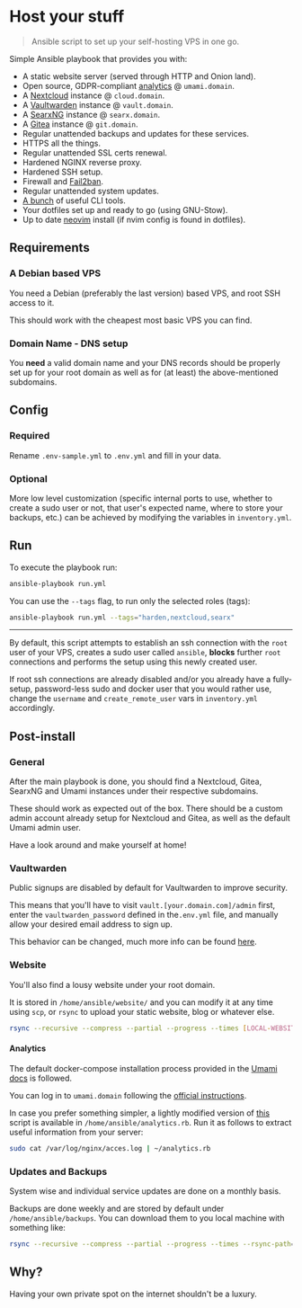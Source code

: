 # Host your stuff

> Ansible script to set up your self-hosting VPS in one go.

Simple Ansible playbook that provides you with:

- A static website server (served through HTTP and Onion land).
- Open source, GDPR-compliant [analytics](https://github.com/umami-software/umami)
@ `umami.domain`.
- A [Nextcloud](https://nextcloud.com/) instance @ `cloud.domain`.
- A [Vaultwarden](https://github.com/dani-garcia/vaultwarden) instance @ `vault.domain`.
- A [SearxNG](https://github.com/searxng/searxng) instance @ `searx.domain`.
- A [Gitea](https://github.com/go-gitea/gitea) instance @ `git.domain`.
- Regular unattended backups and updates for these services.
- HTTPS all the things.
- Regular unattended SSL certs renewal.
- Hardened NGINX reverse proxy.
- Hardened SSH setup.
- Firewall and [Fail2ban](https://github.com/fail2ban/fail2ban).
- Regular unattended system updates.
- [A bunch](./roles/custom/vars/main.yml) of useful CLI tools.
- Your dotfiles set up and ready to go (using GNU-Stow).
- Up to date [neovim](https://github.com/neovim/neovim) install (if nvim config
is found in dotfiles).

## Requirements

### A Debian based VPS

You need a Debian (preferably the last version) based VPS,
and root SSH access to it.

This should work with the cheapest most basic VPS you can find.

### Domain Name - DNS setup

You **need** a valid domain name and your DNS records should be properly set up
for your root domain as well as for (at least) the above-mentioned subdomains.

## Config

### Required

Rename `.env-sample.yml` to `.env.yml` and fill in your data.

### Optional

More low level customization (specific internal ports to use, whether to create
a sudo user or not, that user's expected name, where to store your backups, etc.)
can be achieved by modifying the variables in `inventory.yml`.

## Run

To execute the playbook run:

```sh
ansible-playbook run.yml
```

You can use the `--tags` flag, to run only the selected roles (tags):

```sh
ansible-playbook run.yml --tags="harden,nextcloud,searx"
```

---

By default, this script attempts to establish an ssh connection with the `root`
user of your VPS, creates a sudo user called `ansible`, **blocks** further `root`
connections and performs the setup using this newly created user.

If root ssh connections are already disabled and/or you already have a
fully-setup, password-less sudo and docker user that you would rather use,
change the `username` and `create_remote_user` vars in `inventory.yml` accordingly.

## Post-install

### General

After the main playbook is done, you should find a Nextcloud, Gitea, SearxNG
and Umami instances under their respective subdomains.

These should work as expected out of the box. There should be a custom admin
account already setup for Nextcloud and Gitea, as well as the default
Umami admin user.

Have a look around and make yourself at home!

### Vaultwarden

Public signups are disabled by default for Vaultwarden to improve security.

This means that you'll have to visit `vault.[your.domain.com]/admin` first,
enter the `vaultwarden_password` defined in the`.env.yml` file, and manually
allow your desired email address to sign up.

This behavior can be changed, much more info can be found [here](https://github.com/dani-garcia/vaultwarden/wiki/Configuration-overview).

### Website

You'll also find a lousy website under your root domain.

It is stored in `/home/ansible/website/` and you can modify it at any time using
`scp`, or `rsync` to upload your static website, blog or whatever else.

```sh
rsync --recursive --compress --partial --progress --times [LOCAL-WEBSITE-DIR]/* ansible@[your.domain.com]:/home/ansible/website
```

#### Analytics

The default docker-compose installation process provided
in the [Umami docs](https://umami.is/docs) is followed.

You can log in to `umami.domain` following the [official instructions](https://umami.is/docs/login).

In case you prefer something simpler, a lightly modified version of
[this](https://github.com/woodruffw/snippets/blob/master/vbnla/vbnla) script is
available in `/home/ansible/analytics.rb`.
Run it as follows to extract useful information from your server:

```sh
sudo cat /var/log/nginx/acces.log | ~/analytics.rb
```

### Updates and Backups

System wise and individual service updates are done on a monthly basis.

Backups are done weekly and are stored by default under `/home/ansible/backups`.
You can download them to you local machine with something like:

```sh
rsync --recursive --compress --partial --progress --times --rsync-path="sudo rsync" ansible@[your.domain.com]:/home/ansible/backups ~/Downloads/
```

## Why?

Having your own private spot on the internet shouldn't be a luxury.
